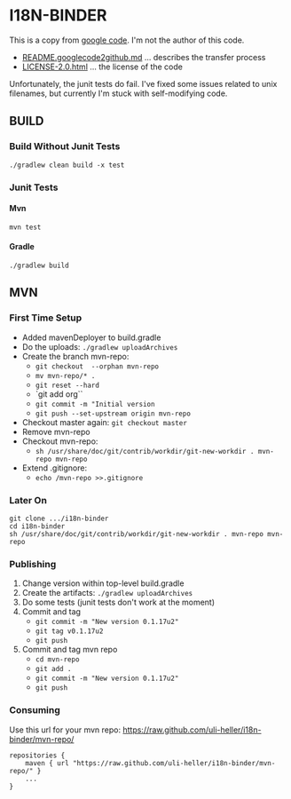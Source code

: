 I18N-BINDER
===========

This is a copy from [google code](https://code.google.com/p/i18n-binder/).
I'm not the author of this code.

* [README.googlecode2github.md](README.googlecode2github.md) ... describes the transfer process
* [LICENSE-2.0.html](LICENSE-2.0.html) ... the license of the code

Unfortunately, the junit tests do fail. I've fixed some issues
related to unix filenames, but currently I'm stuck with self-modifying code.


BUILD
-----

### Build Without Junit Tests

```
./gradlew clean build -x test
```

### Junit Tests

#### Mvn

```
mvn test
```

#### Gradle

```
./gradlew build
```

MVN
---

### First Time Setup

* Added mavenDeployer to build.gradle
* Do the uploads: `./gradlew uploadArchives`
* Create the branch mvn-repo:
    * `git checkout  --orphan mvn-repo`
    * `mv mvn-repo/* .`
    * `git reset --hard`
    * `git add org``
    * `git commit -m "Initial version`
    * `git push --set-upstream origin mvn-repo`
* Checkout master again: `git checkout master`
* Remove mvn-repo
* Checkout mvn-repo:
    * `sh /usr/share/doc/git/contrib/workdir/git-new-workdir . mvn-repo mvn-repo`
* Extend .gitignore:
    * `echo /mvn-repo >>.gitignore`

### Later On

```
git clone .../i18n-binder
cd i18n-binder
sh /usr/share/doc/git/contrib/workdir/git-new-workdir . mvn-repo mvn-repo
```

### Publishing

1. Change version within top-level build.gradle
2. Create the artifacts: `./gradlew uploadArchives`
3. Do some tests (junit tests don't work at the moment)
4. Commit and tag
    * `git commit -m "New version 0.1.17u2"`
    * `git tag v0.1.17u2`
    * `git push`
5. Commit and tag mvn repo
    * `cd mvn-repo`
    * `git add .`
    * `git commit -m "New version 0.1.17u2"`
    * `git push`

### Consuming

Use this url for your mvn repo:
https://raw.github.com/uli-heller/i18n-binder/mvn-repo/

```
repositories {
    maven { url "https://raw.github.com/uli-heller/i18n-binder/mvn-repo/" }
    ...
}
```
